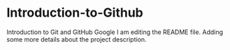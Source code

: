 # Introduction-to-Github
Introduction to Git and GitHub Google
I am editing the README file. Adding some more details about the project description.
